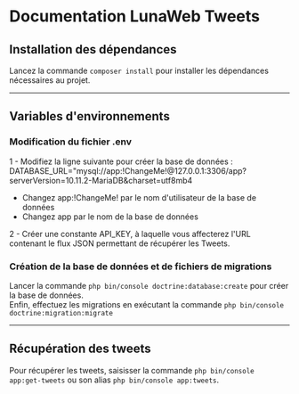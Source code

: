 # Documentation LunaWeb Tweets

## Installation des dépendances
Lancez la commande ``composer install`` pour installer les dépendances nécessaires au projet.  
***
## Variables d'environnements

### Modification du fichier .env
1 - Modifiez la ligne suivante pour créer la base de données :  
DATABASE_URL="mysql://app:!ChangeMe!@127.0.0.1:3306/app?serverVersion=10.11.2-MariaDB&charset=utf8mb4  
- Changez app:!ChangeMe! par le nom d'utilisateur de la base de données  
- Changez app par le nom de la base de données  

2 - Créer une constante API_KEY, à laquelle vous affecterez l'URL contenant le flux JSON permettant de récupérer les Tweets.


### Création de la base de données et de fichiers de migrations
Lancer la commande ``php bin/console doctrine:database:create`` pour créer la base de données.  
Enfin, effectuez les migrations en exécutant la commande ``php bin/console doctrine:migration:migrate``



***

## Récupération des tweets
Pour récupérer les tweets, saisisser la commande ``php bin/console app:get-tweets`` ou son alias ``php bin/console app:tweets``.

